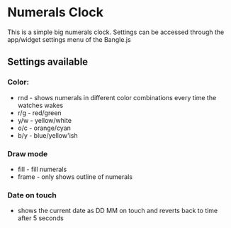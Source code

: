 # Numerals Clock

This is a simple big numerals clock.
Settings can be accessed through the app/widget settings menu of the Bangle.js

## Settings available

### Color:
* rnd - shows numerals in different color combinations every time the watches wakes
* r/g - red/green
* y/w - yellow/white 
* o/c - orange/cyan
* b/y - blue/yellow'ish

### Draw mode
* fill - fill numerals
* frame - only shows outline of numerals

### Date on touch
* shows the current date as DD MM on touch and reverts back to time after 5 seconds
